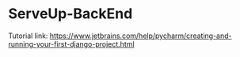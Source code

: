 # ServeUp-BackEnd

Tutorial link: https://www.jetbrains.com/help/pycharm/creating-and-running-your-first-django-project.html
